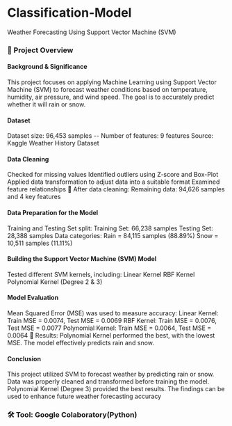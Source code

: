 # Classification-Model
Weather Forecasting Using Support Vector Machine (SVM)

### 📌 Project Overview 
#### Background & Significance
This project focuses on applying Machine Learning using Support Vector Machine (SVM) to forecast weather conditions based on temperature, humidity, air pressure, and wind speed. The goal is to accurately predict whether it will rain or snow.

#### Dataset
Dataset size: 96,453 samples --
Number of features: 9 features
Source: Kaggle Weather History Dataset

#### Data Cleaning
Checked for missing values
Identified outliers using Z-score and Box-Plot
Applied data transformation to adjust data into a suitable format
Examined feature relationships
🔹 After data cleaning:
Remaining data: 94,626 samples and 4 key features

#### Data Preparation for the Model
Training and Testing Set split:
Training Set: 66,238 samples
Testing Set: 28,388 samples
Data categories:
Rain = 84,115 samples (88.89%)
Snow = 10,511 samples (11.11%)
#### Building the Support Vector Machine (SVM) Model
Tested different SVM kernels, including:
Linear Kernel
RBF Kernel
Polynomial Kernel (Degree 2 & 3)
#### Model Evaluation
Mean Squared Error (MSE) was used to measure accuracy:
Linear Kernel: Train MSE = 0.0074, Test MSE = 0.0069
RBF Kernel: Train MSE = 0.0076, Test MSE = 0.0077
Polynomial Kernel: Train MSE = 0.0064, Test MSE = 0.0064
🔹 Results:
Polynomial Kernel performed the best, with the lowest MSE.
The model effectively predicts rain and snow.

#### Conclusion
This project utilized SVM to forecast weather by predicting rain or snow.
Data was properly cleaned and transformed before training the model.
Polynomial Kernel (Degree 3) provided the best results.
The findings can be used to enhance future weather forecasting accuracy
   
### 🛠️ Tool: Google Colaboratory(Python)
